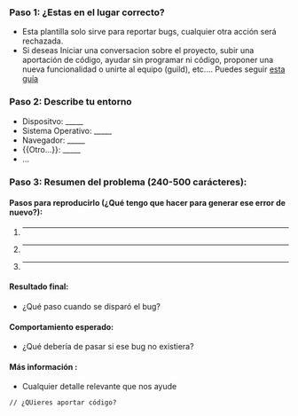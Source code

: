 ### Paso 1: ¿Estas en el lugar correcto?

  * Esta plantilla solo sirve para reportar bugs, cualquier otra acción será rechazada.
  * Si deseas Iniciar una conversacion sobre el proyecto, subir una aportación de código, ayudar sin programar ni código, proponer una nueva funcionalidad
o unirte al equipo (guild), etc.... Puedes seguir [esta guía](../CONTRIBUTING.md)

### Paso 2: Describe tu entorno

  * Dispositvo: _____
  * Sistema Operativo: _____
  * Navegador: _____
  * {{Otro...}}: _____
  * ...
  
### Paso 3: Resumen del problema (240-500 carácteres):

#### Pasos para reproducirlo (¿Qué tengo que hacer para generar ese error de nuevo?):

  1. _____
  2. _____
  3. _____
  
#### Resultado final:

  * ¿Qué paso cuando se disparó el bug?
  
#### Comportamiento esperado:

  * ¿Qué debería de pasar si ese bug no existiera?
  
#### Más información :
  * Cualquier detalle relevante que nos ayude

  ```
  // ¿QUieres aportar código?
  ```
